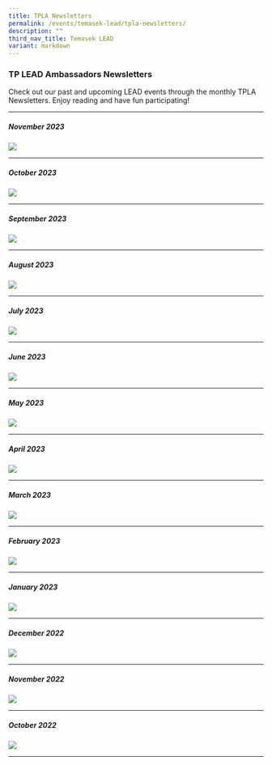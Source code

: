```yaml
---
title: TPLA Newsletters
permalink: /events/temasek-lead/tpla-newsletters/
description: ""
third_nav_title: Temasek LEAD
variant: markdown
---
```

### TP LEAD Ambassadors Newsletters

Check out our past and upcoming LEAD events through the monthly TPLA Newsletters. Enjoy reading and have fun participating!

<hr>

##### November 2023
![](/images/Events/Temasek%20LEAD/TPLA%20Newsletters/LA_Issue_14_Nov23.png)
<hr>

##### October 2023
![](/images/Events/Temasek%20LEAD/TPLA%20Newsletters/LA_Issue_13_Oct23.png)
<hr>

##### September 2023
![](/images/Events/Temasek%20LEAD/TPLA%20Newsletters/la%20issue%2012_sept28.png)
<hr>

##### August 2023
![](/images/Events/Temasek%20LEAD/TPLA%20Newsletters/la%20issue%2011_aug23.png)
<hr>

##### July 2023
![](/images/Events/Temasek%20LEAD/TPLA%20Newsletters/la%20issue%2010_jul23.png)
<hr>

##### June 2023
![](/images/Events/Temasek%20LEAD/TPLA%20Newsletters/la%20issue%209_jun23.png)
<hr>

##### May 2023
![](/images/Events/Temasek%20LEAD/TPLA%20Newsletters/la%20issue%208_may23.png)
<hr>

##### April 2023
![](/images/Events/Temasek%20LEAD/TPLA%20Newsletters/la%20issue%207_apr23.png)

<hr>

##### March 2023
![](/images/Events/Temasek%20LEAD/TPLA%20Newsletters/la%20issue%206_mar23.png)

<hr>

##### February 2023
![](/images/Events/Temasek%20LEAD/TPLA%20Newsletters/la%20issue%205_feb23.png)

<hr>

##### January 2023
![](/images/Events/Temasek%20LEAD/TPLA%20Newsletters/la%20issue%204_jan23.png)

<hr>

##### December 2022
![](/images/Events/Temasek%20LEAD/TPLA%20Newsletters/la%20issue%203_dec22.png)

<hr>

##### November 2022
![](/images/Events/Temasek%20LEAD/TPLA%20Newsletters/la%20issue%202_nov22.png)

<hr>

##### October 2022
![](/images/Events/Temasek%20LEAD/TPLA%20Newsletters/la%20issue%201_oct22.png)

<hr>